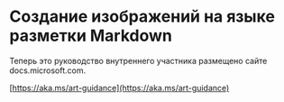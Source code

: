 # <a name="create-images-in-markdown"></a>Создание изображений на языке разметки Markdown

Теперь это руководство внутреннего участника размещено сайте docs.microsoft.com.

[https://aka.ms/art-guidance](https://aka.ms/art-guidance)
